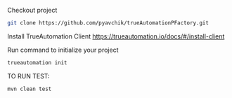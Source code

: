 Checkout project 
 
```bash 
git clone https://github.com/pyavchik/trueAutomationPFactory.git
```

Install TrueAutomation Client
https://trueautomation.io/docs/#/install-client

Run command to initialize your project

```bash
trueautomation init
```

TO RUN TEST:  

```bash
mvn clean test
```
